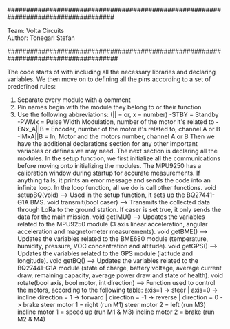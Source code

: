 ####################################################################################
  
   Team: Volta Circuits  
   Author: Tonegari Stefan   

#####################################################################################

The code starts of with including all the necessary libraries and declaring variables. We then move on to defining all the pins according to a set of predefined rules:
  1) Separate every module with a comment
  2) Pin names begin with the module they belong to or their function
  3) Use the following abbreviations: (|| = or, x = number)
    -STBY = Standby  
    -PWMx = Pulse Width Modulation, number of the motor it's related to
    -ENx_A||B = Encoder, number of the motor it's related to, channel A or B
    -IMxA||B = In, Motor and the motors number, channel A or B
Then we have the additional declarations section for any other important variables or defines we may need. The next section is declaring all the modules.
In the setup function, we first initialize all the communications before moving onto initializing the modules. The MPU9250 has a calibration window during startup
for accurate measurements. If anything fails, it prints an error message and sends the code into an infinite loop.
In the loop function, all we do is call other functions.
void setupBQ(void) --> Used in the setup function, it sets up the BQ27441-G1A BMS.
void transmit(bool caser) --> Transmits the collected data through LoRa to the ground station. If caser is set true, it only sends the data for the main mission.
void getIMU() --> Updates the variables related to the MPU9250 module (3 axis linear acceleration, angular acceleration and magnetometer measurements).
void getBME() --> Updates the variables related to the BME680 module (temperature, humidity, pressure, VOC concentration and altitude).
void getGPS() --> Updates the variables related to the GPS module (latitude and longitude).
void getBQ() --> Updates the variables related to the BQ27441-G1A module (state of charge, battery voltage, average current draw, remaining capacity,
average power draw and state of health).
void rotate(bool axis, bool motor, int direction) --> Function used to control the motors, according to the following table:
  axis=1 -> steer | axis=0 -> incline
  direction = 1 -> forward | direction = -1 -> reverse | direction = 0 -> brake
  steer     motor 1 = right      (run M1)
  steer     motor 2 = left       (run M3)
  incline   motor 1 = speed up   (run M1 & M3)
  incline   motor 2 = brake      (run M2 & M4)
